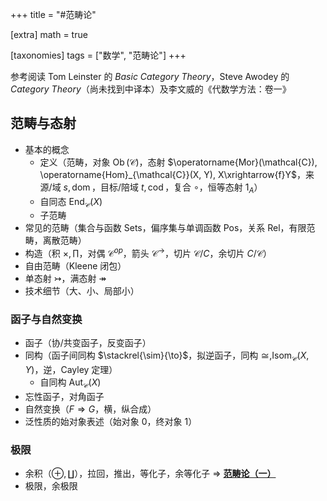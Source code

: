 +++
title = "#范畴论"

[extra]
math = true

[taxonomies]
tags = ["数学", "范畴论"]
+++

参考阅读 Tom Leinster 的 *Basic Category Theory*，Steve Awodey 的 *Category Theory*（尚未找到中译本）及李文威的《代数学方法：卷一》

## 范畴与态射
- 基本的概念
	- 定义（范畴，对象 $\operatorname{Ob}(\mathcal{C})$，态射 $\operatorname{Mor}(\mathcal{C}), \operatorname{Hom}_{\mathcal{C}}(X, Y), X\xrightarrow{f}Y$，来源/域 $s, \operatorname{dom}$，目标/陪域 $t, \operatorname{cod}$，复合 $\circ$，恒等态射 $1_A$）
	- 自同态 $\operatorname{End}_{\mathcal{C}}(X)$
	- 子范畴
- 常见的范畴（集合与函数 $\mathrm{Sets}$，偏序集与单调函数 $\mathrm{Pos}$，关系 $\mathrm{Rel}$，有限范畴，离散范畴）
- 构造（积 $\times, \prod$，对偶 $\mathcal{C}^{op}$，箭头 $\mathcal{C}^\to$，切片 $\mathcal{C}/C$，余切片 $C/\mathcal{C}$）
- 自由范畴（Kleene 闭包）
- 单态射 $\rightarrowtail$，满态射 $\twoheadrightarrow$
- 技术细节（大、小、局部小）

### 函子与自然变换
- 函子（协/共变函子，反变函子）
- 同构（函子间同构 $\stackrel{\sim}{\to}$，拟逆函子，同构 $\cong, \operatorname{Isom}_{\mathcal{C}}(X, Y)$，逆，Cayley 定理）
	- 自同构 $\operatorname{Aut}_{\mathcal{C}}(X)$
- 忘性函子，对角函子
- 自然变换（$F\Longrightarrow G$，横，纵合成）
- 泛性质的始对象表述（始对象 $0$，终对象 $1$）

### 极限
- 余积（$\oplus, \coprod$），拉回，推出，等化子，余等化子 ⇒ [**范畴论（一）**](/posts/category-theory-p1/)
- 极限，余极限
